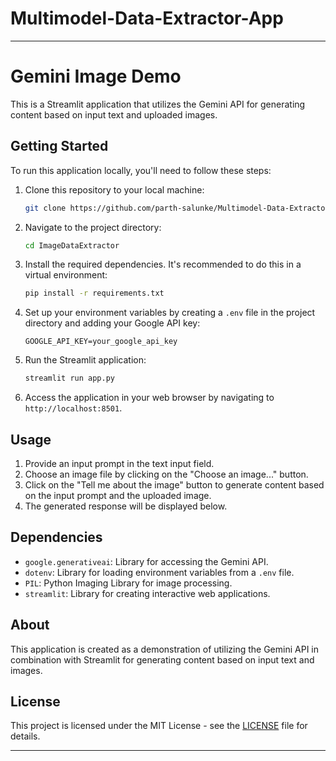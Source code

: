 # Multimodel-Data-Extractor-App

---

# Gemini Image Demo

This is a Streamlit application that utilizes the Gemini API for generating content based on input text and uploaded images.

## Getting Started

To run this application locally, you'll need to follow these steps:

1. Clone this repository to your local machine:

   ```bash
   git clone https://github.com/parth-salunke/Multimodel-Data-Extractor-App.git
   ```

2. Navigate to the project directory:

   ```bash
   cd ImageDataExtractor
   ```

3. Install the required dependencies. It's recommended to do this in a virtual environment:

   ```bash
   pip install -r requirements.txt
   ```

4. Set up your environment variables by creating a `.env` file in the project directory and adding your Google API key:

   ```
   GOOGLE_API_KEY=your_google_api_key
   ```

5. Run the Streamlit application:

   ```bash
   streamlit run app.py
   ```

6. Access the application in your web browser by navigating to `http://localhost:8501`.

## Usage

1. Provide an input prompt in the text input field.
2. Choose an image file by clicking on the "Choose an image..." button.
3. Click on the "Tell me about the image" button to generate content based on the input prompt and the uploaded image.
4. The generated response will be displayed below.

## Dependencies

- `google.generativeai`: Library for accessing the Gemini API.
- `dotenv`: Library for loading environment variables from a `.env` file.
- `PIL`: Python Imaging Library for image processing.
- `streamlit`: Library for creating interactive web applications.

## About

This application is created as a demonstration of utilizing the Gemini API in combination with Streamlit for generating content based on input text and images.

## License

This project is licensed under the MIT License - see the [LICENSE](LICENSE) file for details.

---
